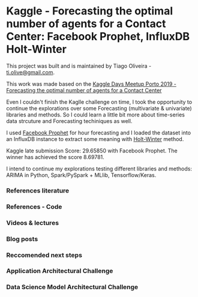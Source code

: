 # Kaggle - Forecasting the optimal number of agents for a Contact Center: Facebook Prophet, InfluxDB Holt-Winter

This project was built and is maintained by Tiago Oliveira - [ti.olive@gmail.com](https://www.linkedin.com/in/tiagoliveira/).

This work was made based on the [Kaggle Days Meetup Porto 2019 - Forecasting the optimal number of agents for a Contact Center](https://www.kaggle.com/c/kdm-porto-2019/)

Even I couldn't finish the Kaglle challenge on time, I took the opportunity to continue the explorations over some Forecasting (multivariate & univariate) libraries and methods. So I could learn a little bit more about time-series data strcuture and Forecasting techiniques as well.

I used [Facebook Prophet](https://github.com/facebook/prophet/) for hour forecasting and I loaded the dataset into an InfluxDB instance to extract some meaning with [Holt-Winter](https://www.influxdata.com/blog/how-to-use-influxdbs-holt-winters-function-for-predictions/) method.

Kaggle late submission Score: 29.65850 with Facebook Prophet. The winner has achieved the score 8.69781.

I intend to continue my explorations testing different libraries and methods: ARIMA in Python, Spark/PySpark + MLlib, Tensorflow/Keras.

### References literature

### References - Code

### Videos & lectures

### Blog posts

### Reccomended next steps

### Application Architectural Challenge

### Data Science Model Architectural Challenge

